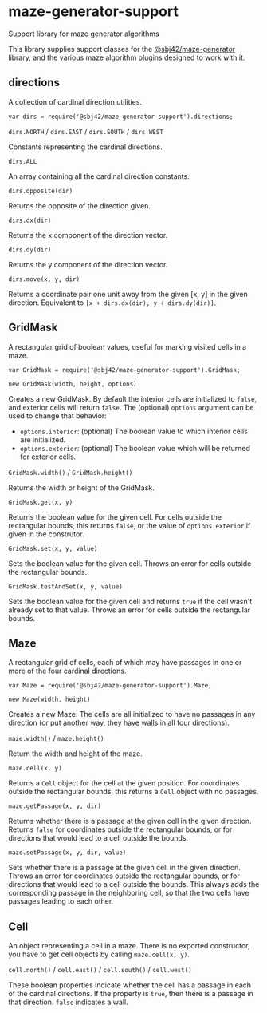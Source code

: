 # maze-generator-support
Support library for maze generator algorithms

This library supplies support classes for the
[@sbj42/maze-generator](https://www.npmjs.com/package/@sbj42/maze-generator)
library, and the various maze algorithm plugins designed to work with it.

## directions

A collection of cardinal direction utilities.

```
var dirs = require('@sbj42/maze-generator-support').directions;
```

`dirs.NORTH` / `dirs.EAST` / `dirs.SOUTH` / `dirs.WEST`

Constants representing the cardinal directions.

`dirs.ALL`

An array containing all the cardinal direction constants.

`dirs.opposite(dir)`

Returns the opposite of the direction given.

`dirs.dx(dir)`

Returns the x component of the direction vector.

`dirs.dy(dir)`

Returns the y component of the direction vector.

`dirs.move(x, y, dir)`

Returns a coordinate pair one unit away from the given [x, y] in the given direction.
Equivalent to `[x + dirs.dx(dir), y + dirs.dy(dir)]`.

## GridMask

A rectangular grid of boolean values, useful for marking visited cells in a maze.

```
var GridMask = require('@sbj42/maze-generator-support').GridMask;
```

`new GridMask(width, height, options)`

Creates a new GridMask.  By default the interior cells are initialized to `false`, and
exterior cells will return `false`.  The (optional) `options` argument can be
used to change that behavior:
* `options.interior`: (optional) The boolean value to which interior cells are initialized.
* `options.exterior`: (optional) The boolean value which will be returned for exterior cells.

`GridMask.width()` / `GridMask.height()`

Returns the width or height of the GridMask.

`GridMask.get(x, y)`

Returns the boolean value for the given cell.  For cells outside the rectangular bounds,
this returns `false`, or the value of `options.exterior` if given in the construtor.

`GridMask.set(x, y, value)`

Sets the boolean value for the given cell.  Throws an error for cells outside the rectangular
bounds.

`GridMask.testAndSet(x, y, value)`

Sets the boolean value for the given cell and returns `true` if the cell wasn't already set
to that value.  Throws an error for cells outside the rectangular bounds.

## Maze

A rectangular grid of cells, each of which may have passages in one or more of the four
cardinal directions.

```
var Maze = require('@sbj42/maze-generator-support').Maze;
```

`new Maze(width, height)`

Creates a new Maze.  The cells are all initialized to have no passages in any direction
(or put another way, they have walls in all four directions).

`maze.width()` / `maze.height()`

Return the width and height of the maze.

`maze.cell(x, y)`

Returns a `Cell` object for the cell at the given position.  For coordinates outside the
rectangular bounds, this returns a `Cell` object with no passages.

`maze.getPassage(x, y, dir)`

Returns whether there is a passage at the given cell in the given direction.  Returns
`false` for coordinates outside the rectangular bounds, or for directions that would lead
to a cell outside the bounds.

`maze.setPassage(x, y, dir, value)`

Sets whether there is a passage at the given cell in the given direction.  Throws an error
for coordinates outside the rectangular bounds, or for directions that would lead
to a cell outside the bounds.  This always adds the corresponding passage in the
neighboring cell, so that the two cells have passages leading to each other.

## Cell

An object representing a cell in a maze.  There is no exported constructor, you have to
get cell objects by calling `maze.cell(x, y)`.

`cell.north()` / `cell.east()` / `cell.south()` / `cell.west()`

These boolean properties indicate whether the cell has a passage in each of the cardinal
directions.  If the property is `true`, then there is a passage in that direction.
`false` indicates a wall.
